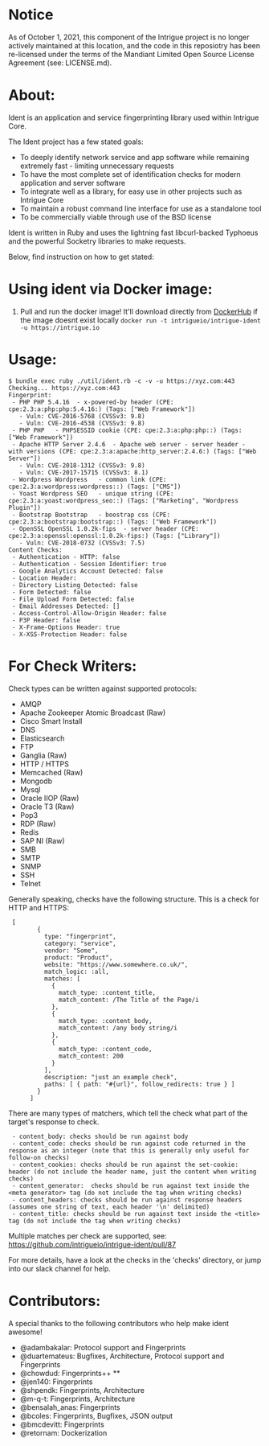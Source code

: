 # Notice

As of October 1, 2021, this component of the Intrigue project is no longer actively maintained at this location, and the code in this reposiotry has been re-licensed under the terms of the Mandiant Limited Open Source License Agreement (see: LICENSE.md).

About:
======

Ident is an application and service fingerprinting library used within Intrigue Core.

The Ident project has a few stated goals:
 - To deeply identify network service and app software while remaining extremely fast - limiting unnecessary requests
 - To have the most complete set of identification checks for modern application and server software
 - To integrate well as a library, for easy use in other projects such as Intrigue Core
 - To maintain a robust command line interface for use as a standalone tool
 - To be commercially viable through use of the BSD license

 Ident is written in Ruby and uses the lightning fast libcurl-backed Typhoeus and the powerful Socketry libraries to make requests.

 Below, find instruction on how to get stated:

Using ident via Docker image:
=============================
1) Pull and run the docker image! It'll download directly from [DockerHub](https://cloud.docker.com/u/intrigueio/repository/docker/intrigueio/intrigue-ident) if the image doesnt exist locally
  `docker run -t intrigueio/intrigue-ident -u https://intrigue.io`

Usage:
======
```
$ bundle exec ruby ./util/ident.rb -c -v -u https://xyz.com:443
Checking... https://xyz.com:443
Fingerprint:
 - PHP PHP 5.4.16  - x-powered-by header (CPE: cpe:2.3:a:php:php:5.4.16:) (Tags: ["Web Framework"])
   - Vuln: CVE-2016-5768 (CVSSv3: 9.8)
   - Vuln: CVE-2016-4538 (CVSSv3: 9.8)
 - PHP PHP   - PHPSESSID cookie (CPE: cpe:2.3:a:php:php::) (Tags: ["Web Framework"])
 - Apache HTTP Server 2.4.6  - Apache web server - server header - with versions (CPE: cpe:2.3:a:apache:http_server:2.4.6:) (Tags: ["Web Server"])
   - Vuln: CVE-2018-1312 (CVSSv3: 9.8)
   - Vuln: CVE-2017-15715 (CVSSv3: 8.1)
 - Wordpress Wordpress   - common link (CPE: cpe:2.3:a:wordpress:wordpress::) (Tags: ["CMS"])
 - Yoast Wordpress SEO   - unique string (CPE: cpe:2.3:a:yoast:wordpress_seo::) (Tags: ["Marketing", "Wordpress Plugin"])
 - Bootstrap Bootstrap   - boostrap css (CPE: cpe:2.3:a:bootstrap:bootstrap::) (Tags: ["Web Framework"])
 - OpenSSL OpenSSL 1.0.2k-fips  - server header (CPE: cpe:2.3:a:openssl:openssl:1.0.2k-fips:) (Tags: ["Library"])
   - Vuln: CVE-2018-0732 (CVSSv3: 7.5)
Content Checks:
 - Authentication - HTTP: false
 - Authentication - Session Identifier: true
 - Google Analytics Account Detected: false
 - Location Header:
 - Directory Listing Detected: false
 - Form Detected: false
 - File Upload Form Detected: false
 - Email Addresses Detected: []
 - Access-Control-Allow-Origin Header: false
 - P3P Header: false
 - X-Frame-Options Header: true
 - X-XSS-Protection Header: false
```

For Check Writers:
===================

Check types can be written against supported protocols:
 - AMQP
 - Apache Zookeeper Atomic Broadcast (Raw)
 - Cisco Smart Install
 - DNS
 - Elasticsearch
 - FTP
 - Ganglia (Raw)
 - HTTP / HTTPS
 - Memcached (Raw)
 - Mongodb
 - Mysql
 - Oracle IIOP (Raw)
 - Oracle T3 (Raw)
 - Pop3
 - RDP (Raw)
 - Redis
 - SAP NI (Raw)
 - SMB
 - SMTP
 - SNMP
 - SSH
 - Telnet


Generally speaking, checks have the following structure. This is a check for HTTP and HTTPS:
```
 [
        {
          type: "fingerprint",
          category: "service",
          vendor: "Some",
          product: "Product",
          website: "https://www.somewhere.co.uk/",
          match_logic: :all,
          matches: [
            {
              match_type: :content_title,
              match_content: /The Title of the Page/i
            },
            {
              match_type: :content_body,
              match_content: /any body string/i
            },
            {
              match_type: :content_code,
              match_content: 200
            }
          ],
          description: "just an example check",
          paths: [ { path: "#{url}", follow_redirects: true } ]
        }
      ]
```

There are many types of matchers, which tell the check what part of the target's response to check.
```
 - content_body: checks should be run against body
 - content_code: checks should be run against code returned in the response as an integer (note that this is generally only useful for follow-on checks)
 - content_cookies: checks should be run against the set-cookie: header (do not include the header name, just the content when writing checks)
 - content_generator:  checks should be run against text inside the <meta generator> tag (do not include the tag when writing checks)
 - content_headers: checks should be run against response headers (assumes one string of text, each header '\n' delimited)
 - content_title: checks should be run against text inside the <title> tag (do not include the tag when writing checks)
 ```

Multiple matches per check are supported, see: https://github.com/intrigueio/intrigue-ident/pull/87

For more details, have a look at the checks in the 'checks' directory, or jump into our slack channel for help.

Contributors:
=============
A special thanks to the following contributors who help make ident awesome!
 - @adambakalar: Protocol support and Fingerprints
 - @duartemateus: Bugfixes, Architecture, Protocol support and Fingerprints
 - @chowdud: Fingerprints++ **
 - @jen140: Fingerprints
 - @shpendk: Fingerprints, Architecture
 - @m-q-t: Fingerprints, Architecture
 - @bensalah_anas: Fingerprints
 - @bcoles: Fingerprints, Bugfixes, JSON output
 - @bmcdevitt: Fingerprints
 - @retornam: Dockerization